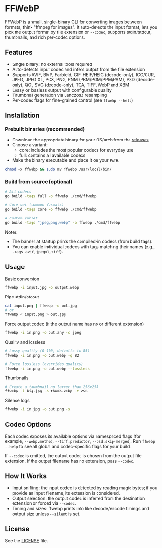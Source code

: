 # FFWebP

FFWebP is a small, single-binary CLI for converting images between formats, think "ffmpeg for images". It auto-detects the input format, lets you pick the output format by file extension or `--codec`, supports stdin/stdout, thumbnails, and rich per-codec options.

## Features

- Single binary: no external tools required
- Auto-detects input codec and infers output from the file extension
- Supports AVIF, BMP, Farbfeld, GIF, HEIF/HEIC (decode-only), ICO/CUR, JPEG, JPEG XL, PCX, PNG, PNM (PBM/PGM/PPM/PAM), PSD (decode-only), QOI, SVG (decode-only), TGA, TIFF, WebP and XBM
- Lossy or lossless output with configurable quality
- Thumbnail generation via Lanczos3 resampling
- Per-codec flags for fine-grained control (see `ffwebp --help`)

## Installation

### Prebuilt binaries (recommended)

- Download the appropriate binary for your OS/arch from the [releases](https://github.com/coalaura/ffwebp/releases).
- Choose a variant:
  - core: includes the most popular codecs for everyday use
  - full: contains all available codecs
- Make the binary executable and place it on your `PATH`.

```bash
chmod +x ffwebp && sudo mv ffwebp /usr/local/bin/
```

### Build from source (optional)

```bash
# All codecs
go build -tags full -o ffwebp ./cmd/ffwebp

# Core set (common formats)
go build -tags core -o ffwebp ./cmd/ffwebp

# Custom subset
go build -tags "jpeg,png,webp" -o ffwebp ./cmd/ffwebp
```

Notes
- The banner at startup prints the compiled-in codecs (from build tags).
- You can enable individual codecs with tags matching their names (e.g., `-tags avif,jpegxl,tiff`).

## Usage

Basic conversion
```bash
ffwebp -i input.jpg -o output.webp
```

Pipe stdin/stdout
```bash
cat input.png | ffwebp -o out.jpg
# or
ffwebp < input.png > out.jpg
```

Force output codec (if the output name has no or different extension)
```bash
ffwebp -i in.png -o out.any -c jpeg
```

Quality and lossless
```bash
# Lossy quality (0–100, defaults to 85)
ffwebp -i in.png -o out.webp -q 82

# Force lossless (overrides quality)
ffwebp -i in.png -o out.webp --lossless
```

Thumbnails
```bash
# Create a thumbnail no larger than 256x256
ffwebp -i big.jpg -o thumb.webp -t 256
```

Silence logs
```bash
ffwebp -i in.jpg -o out.png -s
```

## Codec Options

Each codec exposes its available options via namespaced flags (for example, `--webp.method`, `--tiff.predictor`, `--psd.skip-merged`). Run `ffwebp --help` to see all global and codec-specific flags for your build.

If `--codec` is omitted, the output codec is chosen from the output file extension. If the output filename has no extension, pass `--codec`.

## How It Works

- Input sniffing: the input codec is detected by reading magic bytes; if you provide an input filename, its extension is considered.
- Output selection: the output codec is inferred from the destination extension or forced via `--codec`.
- Timing and sizes: ffwebp prints info like decode/encode timings and output size unless `--silent` is set.

## License

See the [LICENSE](LICENSE) file.
